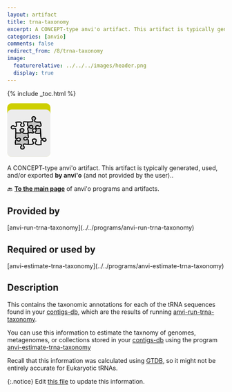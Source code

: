 ```yaml
---
layout: artifact
title: trna-taxonomy
excerpt: A CONCEPT-type anvi'o artifact. This artifact is typically generated, used, and/or exported by anvi'o (and not provided by the user)..
categories: [anvio]
comments: false
redirect_from: /8/trna-taxonomy
image:
  featurerelative: ../../../images/header.png
  display: true
---
```



{% include _toc.html %}


<img src="../../images/icons/CONCEPT.png" alt="CONCEPT" style="width:100px; border:none" />

A CONCEPT-type anvi'o artifact. This artifact is typically generated, used, and/or exported **by anvi'o** (and not provided by the user)..

🔙 **[To the main page](../../)** of anvi'o programs and artifacts.

## Provided by


<p style="text-align: left" markdown="1"><span class="artifact-p">[anvi-run-trna-taxonomy](../../programs/anvi-run-trna-taxonomy)</span></p>


## Required or used by


<p style="text-align: left" markdown="1"><span class="artifact-r">[anvi-estimate-trna-taxonomy](../../programs/anvi-estimate-trna-taxonomy)</span></p>


## Description

This contains the taxonomic annotations for each of the tRNA sequences found in your <span class="artifact-n">[contigs-db](/help/8/artifacts/contigs-db)</span>, which are the results of running <span class="artifact-p">[anvi-run-trna-taxonomy](/help/8/programs/anvi-run-trna-taxonomy)</span>. 

You can use this information to estimate the taxnomy of genomes, metagenomes, or collections stored in your <span class="artifact-n">[contigs-db](/help/8/artifacts/contigs-db)</span> using the program <span class="artifact-p">[anvi-estimate-trna-taxonomy](/help/8/programs/anvi-estimate-trna-taxonomy)</span>

Recall that this information was calculated using [GTDB](https://gtdb.ecogenomic.org/), so it might not be entirely accurate for Eukaryotic tRNAs. 


{:.notice}
Edit [this file](https://github.com/merenlab/anvio/tree/master/anvio/docs/artifacts/trna-taxonomy.md) to update this information.


